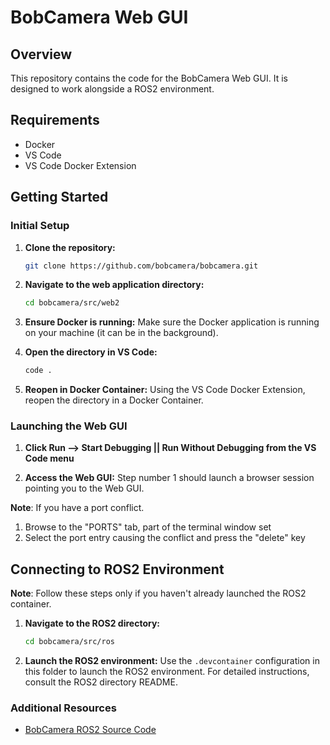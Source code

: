 # BobCamera Web GUI

## Overview

This repository contains the code for the BobCamera Web GUI. It is designed to work alongside a ROS2 environment.

## Requirements

- Docker
- VS Code
- VS Code Docker Extension

## Getting Started

### Initial Setup

1. **Clone the repository:**
    ```bash
    git clone https://github.com/bobcamera/bobcamera.git
    ```

2. **Navigate to the web application directory:**
    ```bash
    cd bobcamera/src/web2
    ```

3. **Ensure Docker is running:**
    Make sure the Docker application is running on your machine (it can be in the background).

4. **Open the directory in VS Code:**
    ```bash
    code .
    ```

5. **Reopen in Docker Container:**
    Using the VS Code Docker Extension, reopen the directory in a Docker Container.

### Launching the Web GUI

1. **Click Run --> Start Debugging || Run Without Debugging from the VS Code menu**

2. **Access the Web GUI:**
    Step number 1 should launch a browser session pointing you to the Web GUI.    

**Note**: If you have a port conflict.

  1. Browse to the "PORTS" tab, part of the terminal window set
  2. Select the port entry causing the conflict and press the "delete" key

## Connecting to ROS2 Environment

**Note**: Follow these steps only if you haven't already launched the ROS2 container.

1. **Navigate to the ROS2 directory:**
    ```bash
    cd bobcamera/src/ros
    ```

2. **Launch the ROS2 environment:**
    Use the `.devcontainer` configuration in this folder to launch the ROS2 environment. For detailed instructions, consult the ROS2 directory README.

### Additional Resources

- [BobCamera ROS2 Source Code](https://github.com/bobcamera/bobcamera/tree/main/src/ros2)
